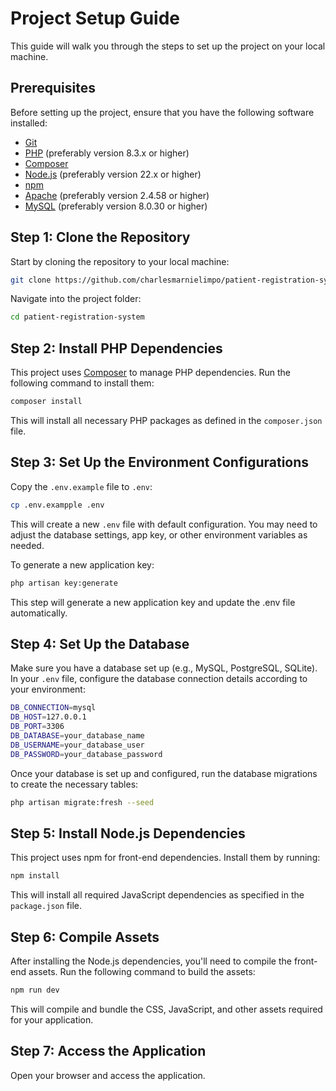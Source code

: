 # Project Setup Guide

This guide will walk you through the steps to set up the project on your local machine.

## Prerequisites

Before setting up the project, ensure that you have the following software installed:

-   [Git](https://git-scm.com/downloads)
-   [PHP](https://www.php.net/downloads.php) (preferably version 8.3.x or higher)
-   [Composer](https://getcomposer.org/download/)
-   [Node.js](https://nodejs.org/) (preferably version 22.x or higher)
-   [npm](https://www.npmjs.com/get-npm)
-   [Apache](https://httpd.apache.org/download.cgi) (preferably version 2.4.58 or higher)
-   [MySQL](https://dev.mysql.com/downloads/mysql/) (preferably version 8.0.30 or higher)

## Step 1: Clone the Repository

Start by cloning the repository to your local machine:

```bash
git clone https://github.com/charlesmarnielimpo/patient-registration-system.git
```

Navigate into the project folder:

```bash
cd patient-registration-system
```

## Step 2: Install PHP Dependencies

This project uses [Composer](https://getcomposer.org/download) to manage PHP dependencies. Run the following command to install them:

```bash
composer install
```

This will install all necessary PHP packages as defined in the `composer.json` file.

## Step 3: Set Up the Environment Configurations

Copy the `.env.example` file to `.env`:

```bash
cp .env.exampple .env
```

This will create a new `.env` file with default configuration. You may need to adjust the database settings, app key, or other environment variables as needed.

To generate a new application key:

```bash
php artisan key:generate
```

This step will generate a new application key and update the .env file automatically.

## Step 4: Set Up the Database

Make sure you have a database set up (e.g., MySQL, PostgreSQL, SQLite). In your `.env` file, configure the database connection details according to your environment:

```bash
DB_CONNECTION=mysql
DB_HOST=127.0.0.1
DB_PORT=3306
DB_DATABASE=your_database_name
DB_USERNAME=your_database_user
DB_PASSWORD=your_database_password
```

Once your database is set up and configured, run the database migrations to create the necessary tables:

```bash
php artisan migrate:fresh --seed
```

## Step 5: Install Node.js Dependencies

This project uses npm for front-end dependencies. Install them by running:

```bash
npm install
```

This will install all required JavaScript dependencies as specified in the `package.json` file.

## Step 6: Compile Assets

After installing the Node.js dependencies, you'll need to compile the front-end assets. Run the following command to build the assets:

```bash
npm run dev
```

This will compile and bundle the CSS, JavaScript, and other assets required for your application.

## Step 7: Access the Application

Open your browser and access the application.
